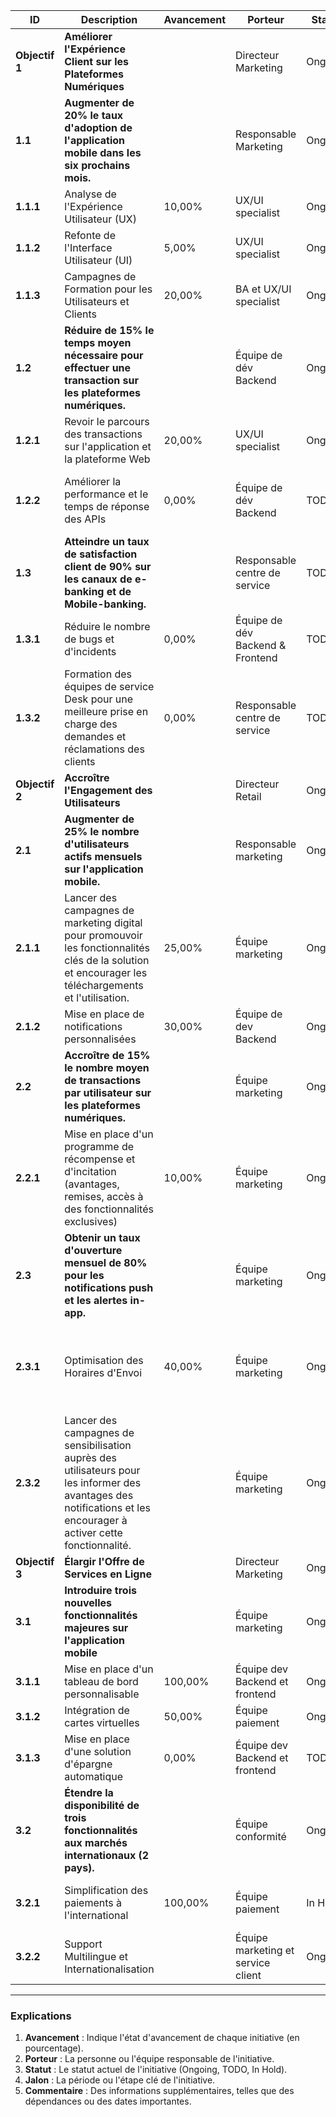 
| **ID** | **Description** | **Avancement** | **Porteur** | **Statut** | **Jalon** | **Commentaire** |
|--------|-----------------|----------------|-------------|------------|-----------|-----------------|
| **Objectif 1** | **Améliorer l'Expérience Client sur les Plateformes Numériques** |  | Directeur Marketing | Ongoing | T3 2024 |  |
| **1.1** | **Augmenter de 20% le taux d'adoption de l'application mobile dans les six prochains mois.** |  | Responsable Marketing | Ongoing | T3 2024 |  |
| **1.1.1** | Analyse de l'Expérience Utilisateur (UX) | 10,00% | UX/UI specialist | Ongoing | T3 2024 |  |
| **1.1.2** | Refonte de l'Interface Utilisateur (UI) | 5,00% | UX/UI specialist | Ongoing | T3 2024 |  |
| **1.1.3** | Campagnes de Formation pour les Utilisateurs et Clients | 20,00% | BA et UX/UI specialist | Ongoing | T3 2024 |  |
| **1.2** | **Réduire de 15% le temps moyen nécessaire pour effectuer une transaction sur les plateformes numériques.** |  | Équipe de dév Backend | Ongoing | T3 2024 |  |
| **1.2.1** | Revoir le parcours des transactions sur l'application et la plateforme Web | 20,00% | UX/UI specialist | Ongoing | T3 2024 |  |
| **1.2.2** | Améliorer la performance et le temps de réponse des APIs | 0,00% | Équipe de dév Backend | TODO | T3 2024 | En attente du résultat d'audit technique de l'API manager |
| **1.3** | **Atteindre un taux de satisfaction client de 90% sur les canaux de e-banking et de Mobile-banking.** |  | Responsable centre de service | TODO | T3 2024 |  |
| **1.3.1** | Réduire le nombre de bugs et d'incidents | 0,00% | Équipe de dév Backend & Frontend | TODO | T3 2024 |  |
| **1.3.2** | Formation des équipes de service Desk pour une meilleure prise en charge des demandes et réclamations des clients | 0,00% | Responsable centre de service | TODO | T3 2024 | Démarrage des formations le 01/01/2024 |
| **Objectif 2** | **Accroître l'Engagement des Utilisateurs** |  | Directeur Retail | Ongoing | T2 2025 |  |
| **2.1** | **Augmenter de 25% le nombre d'utilisateurs actifs mensuels sur l'application mobile.** |  | Responsable marketing | Ongoing | T2 2025 |  |
| **2.1.1** | Lancer des campagnes de marketing digital pour promouvoir les fonctionnalités clés de la solution et encourager les téléchargements et l'utilisation. | 25,00% | Équipe marketing | Ongoing | T2 2025 |  |
| **2.1.2** | Mise en place de notifications personnalisées | 30,00% | Équipe de dev Backend | Ongoing | T2 2025 |  |
| **2.2** | **Accroître de 15% le nombre moyen de transactions par utilisateur sur les plateformes numériques.** |  | Équipe marketing | Ongoing | T2 2025 |  |
| **2.2.1** | Mise en place d'un programme de récompense et d'incitation (avantages, remises, accès à des fonctionnalités exclusives) | 10,00% | Équipe marketing | Ongoing | T2 2025 |  |
| **2.3** | **Obtenir un taux d'ouverture mensuel de 80% pour les notifications push et les alertes in-app.** |  | Équipe marketing | Ongoing | T2 2025 |  |
| **2.3.1** | Optimisation des Horaires d'Envoi | 40,00% | Équipe marketing | Ongoing | T2 2025 | En attente de la confirmation des horaires d'envoi par le sondage client |
| **2.3.2** | Lancer des campagnes de sensibilisation auprès des utilisateurs pour les informer des avantages des notifications et les encourager à activer cette fonctionnalité. |  | Équipe marketing | Ongoing | T2 2025 |  |
| **Objectif 3** | **Élargir l'Offre de Services en Ligne** |  | Directeur Marketing | Ongoing | T1 2025 |  |
| **3.1** | **Introduire trois nouvelles fonctionnalités majeures sur l'application mobile** |  | Équipe marketing | Ongoing | T1 2025 |  |
| **3.1.1** | Mise en place d'un tableau de bord personnalisable | 100,00% | Équipe dev Backend et frontend | Ongoing | T1 2025 |  |
| **3.1.2** | Intégration de cartes virtuelles | 50,00% | Équipe paiement | Ongoing | T1 2025 |  |
| **3.1.3** | Mise en place d'une solution d'épargne automatique | 0,00% | Équipe dev Backend et frontend | TODO | T1 2025 |  |
| **3.2** | **Étendre la disponibilité de trois fonctionnalités aux marchés internationaux (2 pays).** |  | Équipe conformité | Ongoing | T1 2025 |  |
| **3.2.1** | Simplification des paiements à l'international | 100,00% | Équipe paiement | In Hold | T1 2025 | En attente du retour de la conformité Groupe |
| **3.2.2** | Support Multilingue et Internationalisation |  | Équipe marketing et service client | Ongoing | T1 2025 |  |

---

### **Explications**

1. **Avancement** : Indique l'état d'avancement de chaque initiative (en pourcentage).
2. **Porteur** : La personne ou l'équipe responsable de l'initiative.
3. **Statut** : Le statut actuel de l'initiative (Ongoing, TODO, In Hold).
4. **Jalon** : La période ou l'étape clé de l'initiative.
5. **Commentaire** : Des informations supplémentaires, telles que des dépendances ou des dates importantes.

